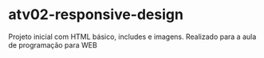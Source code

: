 # atv02-responsive-design

Projeto inicial com HTML básico, includes e imagens. 
Realizado para a aula de programação para WEB
